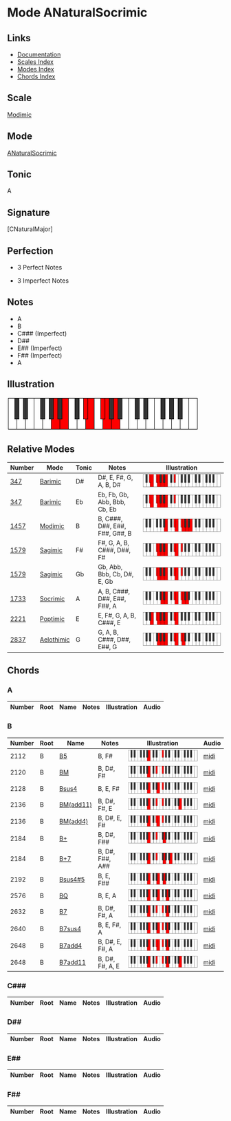 # Mode ANaturalSocrimic

## Links

- [Documentation](index.md)
- [Scales Index](Scales.md)
- [Modes Index](Modes.md)
- [Chords Index](Chords.md)

## Scale

[Modimic](ScaleModimic.md)

## Mode

[ANaturalSocrimic](ModeANaturalSocrimic.md)

## Tonic

A

## Signature

[CNaturalMajor]

## Perfection

 - 3 Perfect Notes

 - 3 Imperfect Notes

## Notes

- A
- B
- C### (Imperfect)
- D##
- E## (Imperfect)
- F## (Imperfect)
- A

## Illustration

![ANaturalSocrimic](ModeANaturalSocrimic.png)

## Relative Modes

| Number | Mode | Tonic | Notes | Illustration |
|--------|------|-------|-------|--------------|
| [347](https://ianring.com/musictheory/scales/347) | [Barimic](ModeBarimic.md) | D# | D#, E, F#, G, A, B, D# | ![DSharpBarimic](ModeDSharpBarimic.png) |
| [347](https://ianring.com/musictheory/scales/347) | [Barimic](ModeBarimic.md) | Eb | Eb, Fb, Gb, Abb, Bbb, Cb, Eb | ![EFlatBarimic](ModeEFlatBarimic.png) |
| [1457](https://ianring.com/musictheory/scales/1457) | [Modimic](ModeModimic.md) | B | B, C###, D##, E##, F##, G##, B | ![BNaturalModimic](ModeBNaturalModimic.png) |
| [1579](https://ianring.com/musictheory/scales/1579) | [Sagimic](ModeSagimic.md) | F# | F#, G, A, B, C###, D##, F# | ![FSharpSagimic](ModeFSharpSagimic.png) |
| [1579](https://ianring.com/musictheory/scales/1579) | [Sagimic](ModeSagimic.md) | Gb | Gb, Abb, Bbb, Cb, D#, E, Gb | ![GFlatSagimic](ModeGFlatSagimic.png) |
| [1733](https://ianring.com/musictheory/scales/1733) | [Socrimic](ModeSocrimic.md) | A | A, B, C###, D##, E##, F##, A | ![ANaturalSocrimic](ModeANaturalSocrimic.png) |
| [2221](https://ianring.com/musictheory/scales/2221) | [Poptimic](ModePoptimic.md) | E | E, F#, G, A, B, C###, E | ![ENaturalPoptimic](ModeENaturalPoptimic.png) |
| [2837](https://ianring.com/musictheory/scales/2837) | [Aelothimic](ModeAelothimic.md) | G | G, A, B, C###, D##, E##, G | ![GNaturalAelothimic](ModeGNaturalAelothimic.png) |

## Chords

### A

| Number | Root | Name | Notes | Illustration | Audio |
|--------|------|------|-------|--------------|-------|

### B

| Number | Root | Name | Notes | Illustration | Audio |
|--------|------|------|-------|--------------|-------|
| 2112 | B | [B5](ChordBNaturalPowerChord.md) | B, F# | ![B5](ChordBNaturalPowerChordRootPosition.png) | [midi](ChordBNaturalPowerChordRootPosition.mid) |
| 2120 | B | [BM](ChordBNaturalMajor.md) | B, D#, F# | ![BM](ChordBNaturalMajorRootPosition.png) | [midi](ChordBNaturalMajorRootPosition.mid) |
| 2128 | B | [Bsus4](ChordBNaturalSuspendedFourth.md) | B, E, F# | ![Bsus4](ChordBNaturalSuspendedFourthRootPosition.png) | [midi](ChordBNaturalSuspendedFourthRootPosition.mid) |
| 2136 | B | [BM(add11)](ChordBNaturalMajorAddEleventh.md) | B, D#, F#, E | ![BM(add11)](ChordBNaturalMajorAddEleventhRootPosition.png) | [midi](ChordBNaturalMajorAddEleventhRootPosition.mid) |
| 2136 | B | [BM(add4)](ChordBNaturalMajorAddFourth.md) | B, D#, E, F# | ![BM(add4)](ChordBNaturalMajorAddFourthRootPosition.png) | [midi](ChordBNaturalMajorAddFourthRootPosition.mid) |
| 2184 | B | [B+](ChordBNaturalAugmented.md) | B, D#, F## | ![B+](ChordBNaturalAugmentedRootPosition.png) | [midi](ChordBNaturalAugmentedRootPosition.mid) |
| 2184 | B | [B+7](ChordBNaturalAugmentedAugmentedSeventh.md) | B, D#, F##, A## | ![B+7](ChordBNaturalAugmentedAugmentedSeventhRootPosition.png) | [midi](ChordBNaturalAugmentedAugmentedSeventhRootPosition.mid) |
| 2192 | B | [Bsus4#5](ChordBNaturalSuspendedFourthSharpFifth.md) | B, E, F## | ![Bsus4#5](ChordBNaturalSuspendedFourthSharpFifthRootPosition.png) | [midi](ChordBNaturalSuspendedFourthSharpFifthRootPosition.mid) |
| 2576 | B | [BQ](ChordBNaturalQuartal.md) | B, E, A | ![BQ](ChordBNaturalQuartalRootPosition.png) | [midi](ChordBNaturalQuartalRootPosition.mid) |
| 2632 | B | [B7](ChordBNaturalDominantSeventh.md) | B, D#, F#, A | ![B7](ChordBNaturalDominantSeventhRootPosition.png) | [midi](ChordBNaturalDominantSeventhRootPosition.mid) |
| 2640 | B | [B7sus4](ChordBNaturalDominantSeventhSuspendedFourth.md) | B, E, F#, A | ![B7sus4](ChordBNaturalDominantSeventhSuspendedFourthRootPosition.png) | [midi](ChordBNaturalDominantSeventhSuspendedFourthRootPosition.mid) |
| 2648 | B | [B7add4](ChordBNaturalDominantSeventhAddFourth.md) | B, D#, E, F#, A | ![B7add4](ChordBNaturalDominantSeventhAddFourthRootPosition.png) | [midi](ChordBNaturalDominantSeventhAddFourthRootPosition.mid) |
| 2648 | B | [B7add11](ChordBNaturalDominantSeventhAddEleventh.md) | B, D#, F#, A, E | ![B7add11](ChordBNaturalDominantSeventhAddEleventhRootPosition.png) | [midi](ChordBNaturalDominantSeventhAddEleventhRootPosition.mid) |

### C###

| Number | Root | Name | Notes | Illustration | Audio |
|--------|------|------|-------|--------------|-------|

### D##

| Number | Root | Name | Notes | Illustration | Audio |
|--------|------|------|-------|--------------|-------|

### E##

| Number | Root | Name | Notes | Illustration | Audio |
|--------|------|------|-------|--------------|-------|

### F##

| Number | Root | Name | Notes | Illustration | Audio |
|--------|------|------|-------|--------------|-------|


